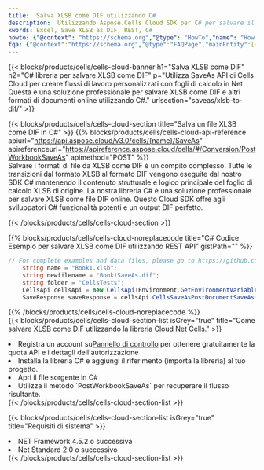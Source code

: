 ```yaml
---
title:  Salva XLSB come DIF utilizzando C#
description:  Utilizzando Aspose.Cells Cloud SDK per C# per salvare il file in formato XLSB come file in formato DIF.
kwords: Excel, Save XLSB as DIF, REST, C#
howto: {"@context": "https://schema.org","@type": "HowTo","name": "How to save XLSB as DIF using the Cells Cloud Net library.","description": "How to save XLSB as DIF using the Cells Cloud Net library.","image": {"@type": "ImageObject"},"url": "/net/saveas/xlsb-to-dif/","step": [{ "@type": "HowToStep","name": "How to save XLSB as DIF using the Cells Cloud Net library. step 1", "image": {"@type": "ImageObject",},"url": "/net/saveas/xlsb-to-dif/","text": "Register an account at <a href='https://dashboard.aspose.cloud/'>Dashboard</a> to get free API quota & authorization details",},{ "@type": "HowToStep","name": "How to save XLSB as DIF using the Cells Cloud Net library. step 1", "image": {"@type": "ImageObject",},"url": "/net/saveas/xlsb-to-dif/","text": "Install C# library and add the reference (import the library) to your project.",},{ "@type": "HowToStep","name": "How to save XLSB as DIF using the Cells Cloud Net library. step 1", "image": {"@type": "ImageObject",},"url": "/net/saveas/xlsb-to-dif/","text": "Open the source file in C#",},{ "@type": "HowToStep","name": "How to save XLSB as DIF using the Cells Cloud Net library. step 1", "image": {"@type": "ImageObject",},"url": "/net/saveas/xlsb-to-dif/","text": "Use the `PostWorkbookSaveAs` method to retrieve the resulting stream.",}, ],"supply": {"@type": "HowToSupply","name": "document"},"tool": [{"@type": "HowToTool","name": "Visual Studio, Visual Studio Code, Rider"},{"@type": "HowToTool","name": "Aspose Cells"}],"totalTime": "PT6M"}
fqa: {"@context":"https://schema.org","@type":"FAQPage","mainEntity":[{"@type":"Question","name":"Why save file as other formats file in C# using REST API?","acceptedAnswer":{"@type":"Answer","text":"Documents are encoded in many ways, and some files may be incompatible with the software you use. To open and read such files, just save them as appropriate file formats.<br/><ol><li>Install .NET SDK and add the reference (import the library) to your project.</li><li>Open the source file in C# using REST API.</li><li>Call the PostWorkbookSaveAsRequest() method, passing an output filename with required extension.</li><li>Get the result of save as a separate file.</li></ol>"}},{"@type":"Question","name":"What file formats can I save as with your C# library?","acceptedAnswer":{"@type":"Answer","text":"We support a variety of file formats for conversion using .NET library, including XLSX, Excel, xls , PDF, CSV, HTML, Markdown, XML, PNG, JPG, TIFF, Json, TXT and many more."}},{"@type":"Question","name":"What is the maximum allowed file size for conversion using this .NET library?","acceptedAnswer":{"@type":"Answer","text":"There are no file size limits for format conversions using .NET library."}}]}
---
```

{{< blocks/products/cells/cells-cloud-banner h1="Salva XLSB come DIF" h2="C# libreria per salvare XLSB come DIF" p="Utilizza SaveAs API di Cells Cloud per creare flussi di lavoro personalizzati con fogli di calcolo in Net. Questa è una soluzione professionale per salvare XLSB come DIF e altri formati di documenti online utilizzando C#." urlsection="saveas/xlsb-to-dif/" >}}

{{< blocks/products/cells/cells-cloud-section title="Salva un file XLSB come DIF in C#" >}}
{{% blocks/products/cells/cells-cloud-api-reference apiurl="https://api.aspose.cloud/v3.0/cells/{name}/SaveAs" apireferenceurl="https://apireference.aspose.cloud/cells/#/Conversion/PostWorkbookSaveAs" apimethod="POST" %}}
<br/>
Salvare i formati di file da XLSB come DIF è un compito complesso. Tutte le transizioni dal formato XLSB al formato DIF vengono eseguite dal nostro SDK C# mantenendo il contenuto strutturale e logico principale del foglio di calcolo XLSB di origine. La nostra libreria C# è una soluzione professionale per salvare XLSB come file DIF online. Questo Cloud SDK offre agli sviluppatori C# funzionalità potenti e un output DIF perfetto.

{{< /blocks/products/cells/cells-cloud-section >}}

{{% blocks/products/cells/cells-cloud-noreplacecode title="C# Codice Esempio per salvare XLSB come DIF utilizzando REST API" gistPath="" %}}
  
```cs
// For complete examples and data files, please go to https://github.com/aspose-cells-cloud/aspose-cells-cloud-dotnet/
    string name = "Book1.xlsb";
    string newfilename = "Book1SaveAs.dif";
    string folder = "CellsTests";
    CellsApi cellsApi = new CellsApi(Environment.GetEnvironmentVariable("ProductClientId"), Environment.GetEnvironmentVariable("ProductClientSecret"));
    SaveResponse saveResponse = cellsApi.CellsSaveAsPostDocumentSaveAs(name, null, newfilename, null,null,folder);
```
  
{{% /blocks/products/cells/cells-cloud-noreplacecode %}}
<br/>
{{< blocks/products/cells/cells-cloud-section-list isGrey="true" title="Come salvare XLSB come DIF utilizzando la libreria Cloud Net Cells." >}}
<li> Registra un account su<a href="https://dashboard.aspose.cloud/">Pannello di controllo</a> per ottenere gratuitamente la quota API e i dettagli dell'autorizzazione</li>
<li>Installa la libreria C# e aggiungi il riferimento (importa la libreria) al tuo progetto.</li>
<li>Apri il file sorgente in C#</li>
<li>Utilizza il metodo `PostWorkbookSaveAs` per recuperare il flusso risultante.</li>
{{< /blocks/products/cells/cells-cloud-section-list >}}

{{< blocks/products/cells/cells-cloud-section-list isGrey="true" title="Requisiti di sistema" >}}
<li>NET Framework 4.5.2 o successiva</li>
<li>Net Standard 2.0 o successivo</li>
{{< /blocks/products/cells/cells-cloud-section-list >}}
